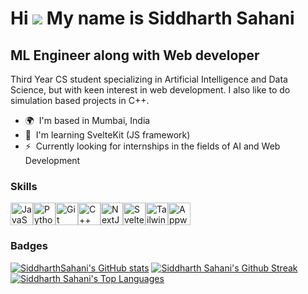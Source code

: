 Hi ![](https://user-images.githubusercontent.com/18350557/176309783-0785949b-9127-417c-8b55-ab5a4333674e.gif) My name is Siddharth Sahani
========================================================================================================================================

ML Engineer along with Web developer
------------------------------------

Third Year CS student specializing in Artificial Intelligence and Data Science, but with keen interest in web development. I also like to do simulation based projects in C++.

* 🌍  I'm based in Mumbai, India
* 🧠  I'm learning SvelteKit (JS framework)
* ⚡  Currently looking for internships in the fields of AI and Web Development

### Skills


<p align="left">
<a href="https://developer.mozilla.org/en-US/docs/Web/JavaScript" target="_blank" rel="noreferrer"><img src="https://raw.githubusercontent.com/danielcranney/readme-generator/main/public/icons/skills/javascript-colored.svg" width="36" height="36" alt="JavaScript" /></a><a href="https://www.python.org/" target="_blank" rel="noreferrer"><img src="https://raw.githubusercontent.com/danielcranney/readme-generator/main/public/icons/skills/python-colored.svg" width="36" height="36" alt="Python" /></a><a href="https://git-scm.com/" target="_blank" rel="noreferrer"><img src="https://raw.githubusercontent.com/danielcranney/readme-generator/main/public/icons/skills/git-colored.svg" width="36" height="36" alt="Git" /></a><a href="https://docs.microsoft.com/en-us/cpp/?view=msvc-170" target="_blank" rel="noreferrer"><img src="https://raw.githubusercontent.com/danielcranney/readme-generator/main/public/icons/skills/cplusplus-colored.svg" width="36" height="36" alt="C++" /></a><a href="https://nextjs.org/docs" target="_blank" rel="noreferrer"><img src="https://raw.githubusercontent.com/danielcranney/readme-generator/main/public/icons/skills/nextjs-colored.svg" width="36" height="36" alt="NextJs" /></a><a href="https://svelte.dev/" target="_blank" rel="noreferrer"><img src="https://raw.githubusercontent.com/danielcranney/readme-generator/main/public/icons/skills/svelte-colored.svg" width="36" height="36" alt="Svelte" /></a><a href="https://tailwindcss.com/" target="_blank" rel="noreferrer"><img src="https://raw.githubusercontent.com/danielcranney/readme-generator/main/public/icons/skills/tailwindcss-colored.svg" width="36" height="36" alt="TailwindCSS" /></a><a href="https://appwrite.io/" target="_blank" rel="noreferrer"><img src="https://raw.githubusercontent.com/danielcranney/readme-generator/main/public/icons/skills/appwrite-colored.svg" width="36" height="36" alt="Appwrite" /></a>
</p>

### Badges

<a href="http://www.github.com/SiddharthSahani"><img src="https://github-readme-stats.vercel.app/api?username=SiddharthSahani&hide=&title_color=0891b2&text_color=ffffff&icon_color=0891b2&bg_color=1c1917&hide_border=true&show_icons=true" alt="SiddharthSahani's GitHub stats" /></a>
<a href="http://www.github.com/SiddharthSahani"><img src="https://streak-stats.demolab.com?user=SiddharthSahani&theme=dark&border_radius=6&card_width=449&card_height=195" alt="Siddharth Sahani's Github Streak" /></a>
<a href="http://www.github.com/SiddharthSahani"><img src="https://github-readme-stats.vercel.app/api/top-langs/?username=SiddharthSahani&layout=donut&hide=&title_color=0891b2&text_color=ffffff&icon_color=0891b2&bg_color=1c1917&hide_border=true" alt="Siddharth Sahani's Top Languages" /></a>
